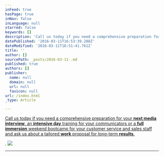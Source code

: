 ```yaml
---
inFeed: true
hasPage: true
inNav: false
inLanguage: null
starred: false
keywords: []
description: 'Call us today if you need a comprehensive preparation for your next media interview, an intensive day training for your communicators or a full immersion weekend bootcamp for your customer service and sales staff and ask us about a tailored work proposal for long-term results.'
datePublished: '2016-03-11T16:53:39.288Z'
dateModified: '2016-03-11T16:51:41.761Z'
title: ''
author: []
sourcePath: _posts/2016-03-11-.md
published: true
authors: []
publisher:
  name: null
  domain: null
  url: null
  favicon: null
url: /index.html
_type: Article

---
```

[Call us today if you need a comprehensive preparation for your **next media interview**, an **intensive day** training for your communicators or a **full immersion** weekend bootcamp for your customer service and sales staff and ask us about a tailored **work** proposal for long-term **results**.][0]

.
![](https://s3-us-west-2.amazonaws.com/the-grid-img/p/664e994ee6afae04deecfd3d14e0c707f84e12b6.jpg)

****

[0]: https://thegrid.ai/ddc-communications/contact-us/